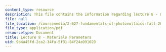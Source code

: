 ```yaml
---
content_type: resource
description: This file contains the information regarding lecture 8 - materials parameters.
file: null
file_location: /coursemedia/2-627-fundamentals-of-photovoltaics-fall-2013/9b4a45fd2ca234fa5f3184f24a991020_MIT2_627F13_lec08.pdf
file_type: application/pdf
resourcetype: Document
title: Lecture 8 - Materials Parameters
uid: 9b4a45fd-2ca2-34fa-5f31-84f24a991020
---
```

